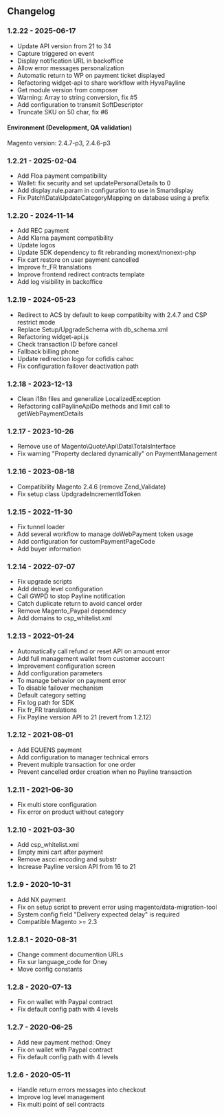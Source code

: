 ## Changelog

### 1.2.22 - 2025-06-17
* Update API version from 21 to 34
* Capture triggered on event
* Display notification URL in backoffice
* Allow error messages personalization
* Automatic return to WP on payment ticket displayed
* Refactoring widget-api to share workflow with HyvaPayline
* Get module version from composer 
* Warning: Array to string conversion, fix #5
* Add configuration to transmit SoftDescriptor
* Truncate SKU on 50 char, fix #6

#### Environment (Development, QA validation)
Magento version: 2.4.7-p3, 2.4.6-p3

### 1.2.21 - 2025-02-04
* Add Floa payment compatibility
* Wallet: fix security and set updatePersonalDetails to 0
* Add display.rule.param in configuration to use in Smartdisplay
* Fix Patch\Data\UpdateCategoryMapping on database using a prefix

### 1.2.20 - 2024-11-14
* Add REC payment
* Add Klarna payment compatibility
* Update logos
* Update SDK dependency to fit rebranding monext/monext-php
* Fix cart restore on user payment cancelled
* Improve fr_FR translations
* Improve frontend redirect contracts template
* Add log visibility in backoffice

### 1.2.19 - 2024-05-23
* Redirect to ACS by default to keep compatibilty with 2.4.7 and CSP restrict mode
* Replace Setup/UpgradeSchema with db_schema.xml
* Refactoring widget-api.js
* Check transaction ID before cancel
* Fallback billing phone
* Update redirection logo for cofidis cahoc
* Fix configuration failover deactivation path

### 1.2.18 - 2023-12-13
* Clean i18n files and generalize LocalizedException
* Refactoring callPaylineApiDo methods and limit call to getWebPaymentDetails

### 1.2.17 - 2023-10-26
* Remove use of Magento\Quote\Api\Data\TotalsInterface
* Fix warning "Property declared dynamically" on PaymentManagement

### 1.2.16 - 2023-08-18
* Compatibility Magento 2.4.6 (remove Zend_Validate)
* Fix setup class UpdgradeIncrementIdToken

### 1.2.15 - 2022-11-30
* Fix tunnel loader
* Add several workflow to manage doWebPayment token usage
* Add configuration for customPaymentPageCode
* Add buyer information

### 1.2.14 - 2022-07-07
* Fix upgrade scripts
* Add debug level configuration
* Call GWPD to stop Payline notification
* Catch duplicate return to avoid cancel order
* Remove Magento_Paypal dependency
* Add domains to csp_whitelist.xml

### 1.2.13 - 2022-01-24
* Automatically call refund or reset API on amount error
* Add full management wallet from customer account
* Improvement configuration screen
* Add configuration parameters
* To manage behavior on payment error
* To disable failover mechanism
* Default category setting
* Fix log path for SDK
* Fix fr_FR translations
* Fix Payline version API to 21 (revert from 1.2.12)

### 1.2.12 - 2021-08-01
* Add EQUENS payment
* Add configuration to manager technical errors
* Prevent multiple transaction for one order
* Prevent cancelled order creation when no Payline transaction

### 1.2.11 - 2021-06-30
* Fix multi store configuration
* Fix error on product without category

### 1.2.10 - 2021-03-30
* Add csp_whitelist.xml
* Empty mini cart after payment
* Remove ascci encoding and substr
* Increase Payline version API from 16 to 21

### 1.2.9 - 2020-10-31
* Add NX payment
* Fix on setup script to prevent error using magento/data-migration-tool
* System config field "Delivery expected delay" is required
* Compatible Magento >= 2.3

### 1.2.8.1 - 2020-08-31
* Change comment documention URLs
* Fix sur language_code for Oney
* Move config constants

### 1.2.8 - 2020-07-13
* Fix on wallet with Paypal contract
* Fix default config path with 4 levels

### 1.2.7 - 2020-06-25
* Add new payment method: Oney
* Fix on wallet with Paypal contract
* Fix default config path with 4 levels

### 1.2.6 - 2020-05-11
* Handle return errors messages into checkout
* Improve log level management
* Fix multi point of sell contracts 

